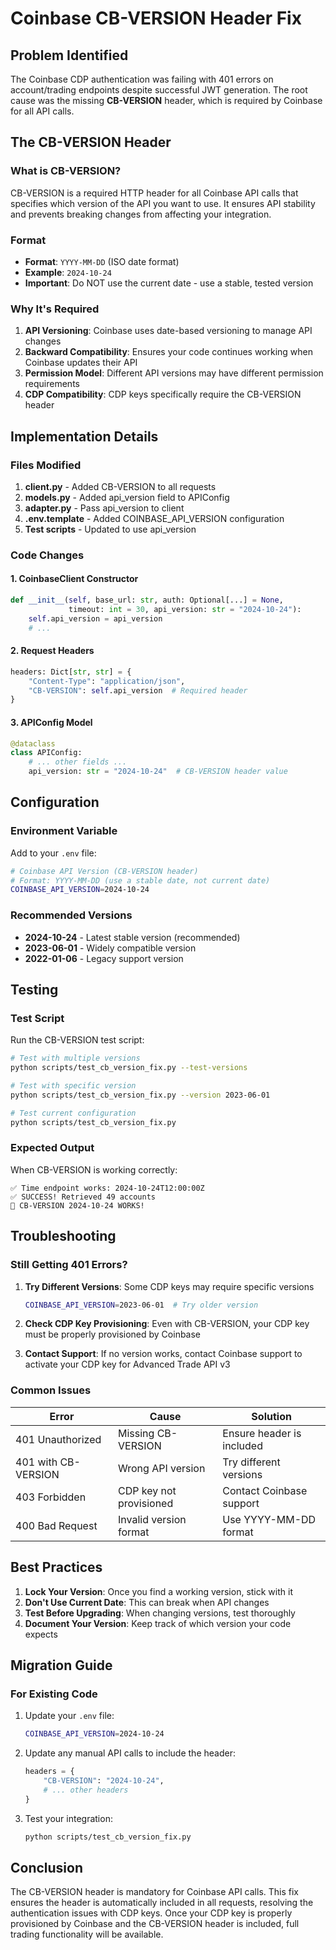 # Coinbase CB-VERSION Header Fix

## Problem Identified

The Coinbase CDP authentication was failing with 401 errors on account/trading endpoints despite successful JWT generation. The root cause was the missing **CB-VERSION** header, which is required by Coinbase for all API calls.

## The CB-VERSION Header

### What is CB-VERSION?

CB-VERSION is a required HTTP header for all Coinbase API calls that specifies which version of the API you want to use. It ensures API stability and prevents breaking changes from affecting your integration.

### Format

- **Format**: `YYYY-MM-DD` (ISO date format)
- **Example**: `2024-10-24`
- **Important**: Do NOT use the current date - use a stable, tested version

### Why It's Required

1. **API Versioning**: Coinbase uses date-based versioning to manage API changes
2. **Backward Compatibility**: Ensures your code continues working when Coinbase updates their API
3. **Permission Model**: Different API versions may have different permission requirements
4. **CDP Compatibility**: CDP keys specifically require the CB-VERSION header

## Implementation Details

### Files Modified

1. **client.py** - Added CB-VERSION to all requests
2. **models.py** - Added api_version field to APIConfig
3. **adapter.py** - Pass api_version to client
4. **.env.template** - Added COINBASE_API_VERSION configuration
5. **Test scripts** - Updated to use api_version

### Code Changes

#### 1. CoinbaseClient Constructor
```python
def __init__(self, base_url: str, auth: Optional[...] = None, 
             timeout: int = 30, api_version: str = "2024-10-24"):
    self.api_version = api_version
    # ...
```

#### 2. Request Headers
```python
headers: Dict[str, str] = {
    "Content-Type": "application/json",
    "CB-VERSION": self.api_version  # Required header
}
```

#### 3. APIConfig Model
```python
@dataclass
class APIConfig:
    # ... other fields ...
    api_version: str = "2024-10-24"  # CB-VERSION header value
```

## Configuration

### Environment Variable

Add to your `.env` file:
```bash
# Coinbase API Version (CB-VERSION header)
# Format: YYYY-MM-DD (use a stable date, not current date)
COINBASE_API_VERSION=2024-10-24
```

### Recommended Versions

- **2024-10-24** - Latest stable version (recommended)
- **2023-06-01** - Widely compatible version
- **2022-01-06** - Legacy support version

## Testing

### Test Script

Run the CB-VERSION test script:
```bash
# Test with multiple versions
python scripts/test_cb_version_fix.py --test-versions

# Test with specific version
python scripts/test_cb_version_fix.py --version 2023-06-01

# Test current configuration
python scripts/test_cb_version_fix.py
```

### Expected Output

When CB-VERSION is working correctly:
```
✅ Time endpoint works: 2024-10-24T12:00:00Z
✅ SUCCESS! Retrieved 49 accounts
🎉 CB-VERSION 2024-10-24 WORKS!
```

## Troubleshooting

### Still Getting 401 Errors?

1. **Try Different Versions**: Some CDP keys may require specific versions
   ```bash
   COINBASE_API_VERSION=2023-06-01  # Try older version
   ```

2. **Check CDP Key Provisioning**: Even with CB-VERSION, your CDP key must be properly provisioned by Coinbase

3. **Contact Support**: If no version works, contact Coinbase support to activate your CDP key for Advanced Trade API v3

### Common Issues

| Error | Cause | Solution |
|-------|-------|----------|
| 401 Unauthorized | Missing CB-VERSION | Ensure header is included |
| 401 with CB-VERSION | Wrong API version | Try different versions |
| 403 Forbidden | CDP key not provisioned | Contact Coinbase support |
| 400 Bad Request | Invalid version format | Use YYYY-MM-DD format |

## Best Practices

1. **Lock Your Version**: Once you find a working version, stick with it
2. **Don't Use Current Date**: This can break when API changes
3. **Test Before Upgrading**: When changing versions, test thoroughly
4. **Document Your Version**: Keep track of which version your code expects

## Migration Guide

### For Existing Code

1. Update your `.env` file:
   ```bash
   COINBASE_API_VERSION=2024-10-24
   ```

2. Update any manual API calls to include the header:
   ```python
   headers = {
       "CB-VERSION": "2024-10-24",
       # ... other headers
   }
   ```

3. Test your integration:
   ```bash
   python scripts/test_cb_version_fix.py
   ```

## Conclusion

The CB-VERSION header is mandatory for Coinbase API calls. This fix ensures the header is automatically included in all requests, resolving the authentication issues with CDP keys. Once your CDP key is properly provisioned by Coinbase and the CB-VERSION header is included, full trading functionality will be available.